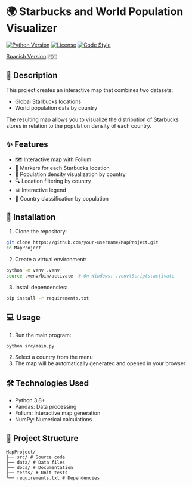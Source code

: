 # 🌍 Starbucks and World Population Visualizer

[![Python Version](https://img.shields.io/badge/python-3.8%2B-blue.svg)](https://www.python.org/downloads/)
[![License](https://img.shields.io/badge/license-MIT-green.svg)](LICENSE)
[![Code Style](https://img.shields.io/badge/code%20style-PEP8-brightgreen.svg)](https://www.python.org/dev/peps/pep-0008/)

[Spanish Version](../README.md) 🇪🇸

## 📝 Description

This project creates an interactive map that combines two datasets:
- Global Starbucks locations
- World population data by country

The resulting map allows you to visualize the distribution of Starbucks stores in relation to the population density of each country.

## ✨ Features

- 🗺️ Interactive map with Folium
- 📍 Markers for each Starbucks location
- 🎨 Population density visualization by country
- 🔍 Location filtering by country
- 📊 Interactive legend
- 🌈 Country classification by population

## 🚀 Installation

1. Clone the repository:
```bash
git clone https://github.com/your-username/MapProject.git
cd MapProject
```

2. Create a virtual environment:
```bash
python -m venv .venv
source .venv/bin/activate  # On Windows: .venv\Scripts\activate
```

3. Install dependencies:
```bash
pip install -r requirements.txt
```

## 💻 Usage

1. Run the main program:
```bash
python src/main.py
```

2. Select a country from the menu
3. The map will be automatically generated and opened in your browser

## 🛠️ Technologies Used

- Python 3.8+
- Pandas: Data processing
- Folium: Interactive map generation
- NumPy: Numerical calculations

## 📁 Project Structure

```
MapProject/
├── src/ # Source code
├── data/ # Data files
├── docs/ # Documentation
├── tests/ # Unit tests
└── requirements.txt # Dependencies
```